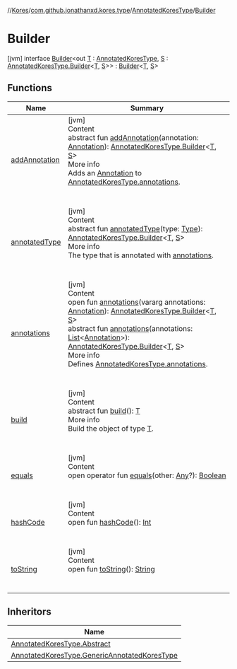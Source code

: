 //[Kores](../../../index.md)/[com.github.jonathanxd.kores.type](../../index.md)/[AnnotatedKoresType](../index.md)/[Builder](index.md)



# Builder  
 [jvm] interface [Builder](index.md)<out [T](index.md) : [AnnotatedKoresType](../index.md), [S](index.md) : [AnnotatedKoresType.Builder](index.md)<[T](index.md), [S](index.md)>> : [Builder](../../../com.github.jonathanxd.kores.builder/-builder/index.md)<[T](index.md), [S](index.md)>    


## Functions  
  
|  Name|  Summary| 
|---|---|
| <a name="com.github.jonathanxd.kores.type/AnnotatedKoresType.Builder/addAnnotation/#com.github.jonathanxd.kores.base.Annotation/PointingToDeclaration/"></a>[addAnnotation](add-annotation.md)| <a name="com.github.jonathanxd.kores.type/AnnotatedKoresType.Builder/addAnnotation/#com.github.jonathanxd.kores.base.Annotation/PointingToDeclaration/"></a>[jvm]  <br>Content  <br>abstract fun [addAnnotation](add-annotation.md)(annotation: [Annotation](../../../com.github.jonathanxd.kores.base/-annotation/index.md)): [AnnotatedKoresType.Builder](index.md)<[T](index.md), [S](index.md)>  <br>More info  <br>Adds an [Annotation](../../../com.github.jonathanxd.kores.base/-annotation/index.md) to [AnnotatedKoresType.annotations](../annotations.md).  <br><br><br>
| <a name="com.github.jonathanxd.kores.type/AnnotatedKoresType.Builder/annotatedType/#java.lang.reflect.Type/PointingToDeclaration/"></a>[annotatedType](annotated-type.md)| <a name="com.github.jonathanxd.kores.type/AnnotatedKoresType.Builder/annotatedType/#java.lang.reflect.Type/PointingToDeclaration/"></a>[jvm]  <br>Content  <br>abstract fun [annotatedType](annotated-type.md)(type: [Type](https://docs.oracle.com/javase/8/docs/api/java/lang/reflect/Type.html)): [AnnotatedKoresType.Builder](index.md)<[T](index.md), [S](index.md)>  <br>More info  <br>The type that is annotated with [annotations](annotations.md).  <br><br><br>
| <a name="com.github.jonathanxd.kores.type/AnnotatedKoresType.Builder/annotations/#kotlin.Array[com.github.jonathanxd.kores.base.Annotation]/PointingToDeclaration/"></a>[annotations](annotations.md)| <a name="com.github.jonathanxd.kores.type/AnnotatedKoresType.Builder/annotations/#kotlin.Array[com.github.jonathanxd.kores.base.Annotation]/PointingToDeclaration/"></a>[jvm]  <br>Content  <br>open fun [annotations](annotations.md)(vararg annotations: [Annotation](../../../com.github.jonathanxd.kores.base/-annotation/index.md)): [AnnotatedKoresType.Builder](index.md)<[T](index.md), [S](index.md)>  <br>abstract fun [annotations](annotations.md)(annotations: [List](https://kotlinlang.org/api/latest/jvm/stdlib/kotlin.collections/-list/index.html)<[Annotation](../../../com.github.jonathanxd.kores.base/-annotation/index.md)>): [AnnotatedKoresType.Builder](index.md)<[T](index.md), [S](index.md)>  <br>More info  <br>Defines [AnnotatedKoresType.annotations](../annotations.md).  <br><br><br>
| <a name="com.github.jonathanxd.kores.builder/Builder/build/#/PointingToDeclaration/"></a>[build](../../../com.github.jonathanxd.kores.builder/-builder/build.md)| <a name="com.github.jonathanxd.kores.builder/Builder/build/#/PointingToDeclaration/"></a>[jvm]  <br>Content  <br>abstract fun [build](../../../com.github.jonathanxd.kores.builder/-builder/build.md)(): [T](index.md)  <br>More info  <br>Build the object of type [T](../../../com.github.jonathanxd.kores.builder/-builder/index.md).  <br><br><br>
| <a name="kotlin/Any/equals/#kotlin.Any?/PointingToDeclaration/"></a>[equals](../../../com.github.jonathanxd.kores.util/-simple-resolver/index.md#%5Bkotlin%2FAny%2Fequals%2F%23kotlin.Any%3F%2FPointingToDeclaration%2F%5D%2FFunctions%2F-1211764316)| <a name="kotlin/Any/equals/#kotlin.Any?/PointingToDeclaration/"></a>[jvm]  <br>Content  <br>open operator fun [equals](../../../com.github.jonathanxd.kores.util/-simple-resolver/index.md#%5Bkotlin%2FAny%2Fequals%2F%23kotlin.Any%3F%2FPointingToDeclaration%2F%5D%2FFunctions%2F-1211764316)(other: [Any](https://kotlinlang.org/api/latest/jvm/stdlib/kotlin/-any/index.html)?): [Boolean](https://kotlinlang.org/api/latest/jvm/stdlib/kotlin/-boolean/index.html)  <br><br><br>
| <a name="kotlin/Any/hashCode/#/PointingToDeclaration/"></a>[hashCode](../../../com.github.jonathanxd.kores.util/-simple-resolver/index.md#%5Bkotlin%2FAny%2FhashCode%2F%23%2FPointingToDeclaration%2F%5D%2FFunctions%2F-1211764316)| <a name="kotlin/Any/hashCode/#/PointingToDeclaration/"></a>[jvm]  <br>Content  <br>open fun [hashCode](../../../com.github.jonathanxd.kores.util/-simple-resolver/index.md#%5Bkotlin%2FAny%2FhashCode%2F%23%2FPointingToDeclaration%2F%5D%2FFunctions%2F-1211764316)(): [Int](https://kotlinlang.org/api/latest/jvm/stdlib/kotlin/-int/index.html)  <br><br><br>
| <a name="kotlin/Any/toString/#/PointingToDeclaration/"></a>[toString](../../../com.github.jonathanxd.kores.util/-simple-resolver/index.md#%5Bkotlin%2FAny%2FtoString%2F%23%2FPointingToDeclaration%2F%5D%2FFunctions%2F-1211764316)| <a name="kotlin/Any/toString/#/PointingToDeclaration/"></a>[jvm]  <br>Content  <br>open fun [toString](../../../com.github.jonathanxd.kores.util/-simple-resolver/index.md#%5Bkotlin%2FAny%2FtoString%2F%23%2FPointingToDeclaration%2F%5D%2FFunctions%2F-1211764316)(): [String](https://kotlinlang.org/api/latest/jvm/stdlib/kotlin/-string/index.html)  <br><br><br>


## Inheritors  
  
|  Name| 
|---|
| <a name="com.github.jonathanxd.kores.type/AnnotatedKoresType.Abstract.BuilderImpl///PointingToDeclaration/"></a>[AnnotatedKoresType.Abstract](../-abstract/-builder-impl/index.md)
| <a name="com.github.jonathanxd.kores.type/AnnotatedKoresType.GenericAnnotatedKoresType.GenericBuilder///PointingToDeclaration/"></a>[AnnotatedKoresType.GenericAnnotatedKoresType](../-generic-annotated-kores-type/-generic-builder/index.md)

